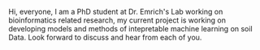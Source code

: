 Hi, everyone, I am a PhD student at Dr. Emrich's Lab working on bioinformatics related research, my current project is working on developing models and methods of intepretable machine learning on soil Data. Look forward to discuss and hear from each of you.

